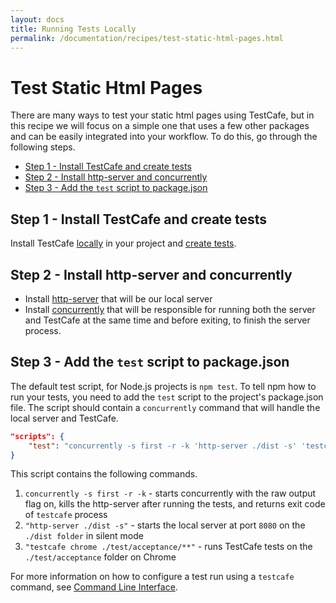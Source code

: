 ```yaml
---
layout: docs
title: Running Tests Locally
permalink: /documentation/recipes/test-static-html-pages.html
---
```

# Test Static Html Pages

There are many ways to test your static html pages using TestCafe, but in this recipe we will focus on a simple one that uses a few other packages and can be easily integrated into your workflow. To do this, go through the following steps.

* [Step 1 - Install TestCafe and create tests](#step-1---install-testcafe-and-create-tests)
* [Step 2 - Install http-server and concurrently](#step-2---install-http-server-and-concurrently)
* [Step 3 - Add the `test` script to package.json](#step-3---add-the-test-script-to-packagejson)

## Step 1 - Install TestCafe and create tests

Install TestCafe [locally](../using-testcafe/installing-testcafe.md#locally) in your project and [create tests](../getting-started/index.md#creating-a-test).

## Step 2 - Install http-server and concurrently

* Install [http-server](https://github.com/indexzero/http-server) that will be our local server
* Install [concurrently](https://github.com/kimmobrunfeldt/concurrently) that will be responsible for running both the server and TestCafe at the same time and before exiting, to finish the server process.

## Step 3 - Add the `test` script to package.json

The default test script, for Node.js projects is `npm test`.
To tell npm how to run your tests, you need to add the `test` script to the project's package.json file. The script should contain a `concurrently` command that will handle the local server and TestCafe.

```json
"scripts": {
    "test": "concurrently -s first -r -k 'http-server ./dist -s' 'testcafe chrome ./test/acceptance/**'"
}
```

This script contains the following commands.

1. `concurrently -s first -r -k` - starts concurrently with the raw output flag on, kills the http-server after running the tests, and returns exit code of `testcafe` process
2. `"http-server ./dist -s"` - starts the local server at port `8080` on the `./dist folder` in silent mode
3. `"testcafe chrome ./test/acceptance/**"` - runs TestCafe tests on the `./test/acceptance` folder on Chrome

For more information on how to configure a test run using a `testcafe` command, see [Command Line Interface](../using-testcafe/command-line-interface.md).
